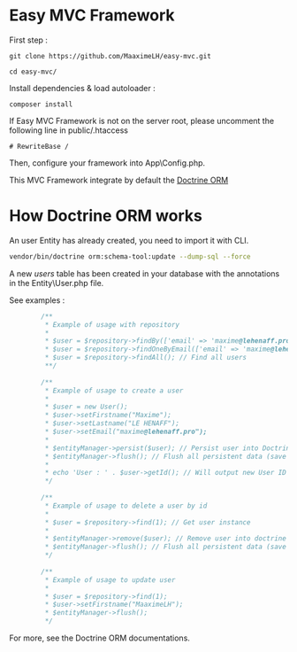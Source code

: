 # Easy MVC Framework

First step :
```
git clone https://github.com/MaaximeLH/easy-mvc.git
```

```
cd easy-mvc/
```

Install dependencies & load autoloader :

```
composer install
```

If Easy MVC Framework is not on the server root, please uncomment the following line in public/.htaccess
```
# RewriteBase /
```

Then, configure your framework into App\Config.php.

This MVC Framework integrate by default the [Doctrine ORM](https://www.doctrine-project.org/projects/orm.html)

# How Doctrine ORM works

An user Entity has already created, you need to import it with CLI.

```bash
vendor/bin/doctrine orm:schema-tool:update --dump-sql --force
```

A new *users* table has been created in your database with the annotations in the Entity\User.php file.

See examples :
```php
        /**
         * Example of usage with repository
         *
         * $user = $repository->findBy(['email' => 'maxime@lehenaff.pro']); // Find all users where email = maxime@lehenaff.pro
         * $user = $repository->findOneByEmail(['email' => 'maxime@lehenaff.pro']); // Find all users where email = maxime@lehenaff.pro
         * $user = $repository->findAll(); // Find all users
         **/
    
        /**
         * Example of usage to create a user
         *
         * $user = new User();
         * $user->setFirstname("Maxime");
         * $user->setLastname("LE HENAFF");
         * $user->setEmail("maxime@lehenaff.pro");
         *
         * $entityManager->persist($user); // Persist user into Doctrine System
         * $entityManager->flush(); // Flush all persistent data (save / update)
         *
         * echo 'User : ' . $user->getId(); // Will output new User ID
         */
        
        /**
         * Example of usage to delete a user by id
         *
         * $user = $repository->find(1); // Get user instance
         *
         * $entityManager->remove($user); // Remove user into doctrine system
         * $entityManager->flush(); // Flush all persistent data (save / update)
         */
    
        /**
         * Example of usage to update user
         *
         * $user = $repository->find(1);
         * $user->setFirstname("MaaximeLH");
         * $entityManager->flush();
         */
```

For more, see the Doctrine ORM documentations.